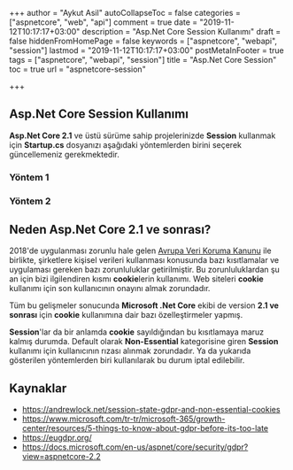 +++
author = "Aykut Asil"
autoCollapseToc = false
categories = ["aspnetcore", "web", "api"]
comment = true
date = "2019-11-12T10:17:17+03:00"
description = "Asp.Net Core Session Kullanımı"
draft = false
hiddenFromHomePage = false
keywords = ["aspnetcore", "webapi", "session"]
lastmod = "2019-11-12T10:17:17+03:00"
postMetaInFooter = true
tags = ["aspnetcore", "webapi", "session"]
title = "Asp.Net Core Session"
toc = true
url = "aspnetcore-session"

+++

## Asp.Net Core Session Kullanımı

**Asp.Net Core 2.1** ve üstü sürüme sahip projelerinizde **Session** kullanmak için **Startup.cs** dosyanızı aşağıdaki yöntemlerden birini seçerek güncellemeniz gerekmektedir.

### Yöntem 1

<script src="https://gist.github.com/aykuttasil/204736c317535297aee8ff59f9a8dcc1.js"></script>

<script src="https://gist.github.com/aykuttasil/9583bc680c3b2189b50aab6b146a3f4f.js"></script>

### Yöntem 2

<script src="https://gist.github.com/aykuttasil/d5e344d17baad11966fed8b6cb815bb8.js"></script>

<script src="https://gist.github.com/aykuttasil/b211a5434eb22824af799ce5cce8d914.js"></script>

## Neden Asp.Net Core 2.1 ve sonrası?

2018'de uygulanması zorunlu hale gelen [Avrupa Veri Koruma Kanunu](https://eugdpr.org) ile birlikte, şirketlere kişisel verileri kullanması konusunda bazı kısıtlamalar ve uygulaması gereken bazı zorunluluklar getirilmiştir. Bu zorunluluklardan şu an için bizi ilgilendiren kısmı **cookie**lerin kullanımı. Web siteleri **cookie** kullanımı için son kullanıcının onayını almak zorundadır.

Tüm bu gelişmeler sonucunda **Microsoft .Net Core** ekibi de version **2.1 ve sonrası** için **cookie** kullanımına dair bazı özelleştirmeler yapmış.

**Session**'lar da bir anlamda **cookie** sayıldığından bu kısıtlamaya maruz kalmış durumda. Default olarak **Non-Essential** kategorisine giren **Session** kullanımı için kullanıcının rızası alınmak zorundadır. Ya da yukarıda gösterilen yöntemlerden biri kullanılarak bu durum iptal edilebilir.

## Kaynaklar

- <https://andrewlock.net/session-state-gdpr-and-non-essential-cookies>
- <https://www.microsoft.com/tr-tr/microsoft-365/growth-center/resources/5-things-to-know-about-gdpr-before-its-too-late>
- <https://eugdpr.org/>
- <https://docs.microsoft.com/en-us/aspnet/core/security/gdpr?view=aspnetcore-2.2>
